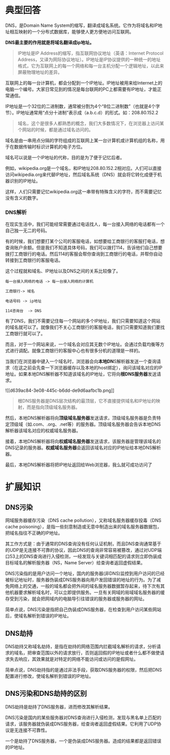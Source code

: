 # 典型回答


DNS，是Domain Name System的缩写，翻译成域名系统。它作为将域名和IP地址相互映射的一个分布式数据库，能够使人更方便地访问互联网。



**DNS最主要的作用就是将域名翻译成ip地址。**



> IP地址是IP Address的缩写，指互联网协议地址（英语：Internet Protocol Address，又译为网际协议地址）。IP地址是IP协议提供的一种统一的地址格式，它为互联网上的每一个网络和每一台主机分配一个逻辑地址，以此来屏蔽物理地址的差异。
>



互联网上的每一台计算机，都会分配到一个IP地址。IP地址被用来给Internet上的电脑一个编号。大家日常见到的情况是每台联网的PC上都需要有IP地址，才能正常通信。



IP地址是一个32位的二进制数，通常被分割为4个“8位二进制数”（也就是4个字节）。IP地址通常用“点分十进制”表示成（a.b.c.d）的形式。如：208.80.152.2



> 域名，这个是很多人都熟悉的概念，我们大多数情况下，在浏览器上访问某个网站的时候，都是通过域名访问的。
>



域名是由一串用点分隔的字符组成的互联网上某一台计算机或计算机组的名称，用于在数据传输时标识计算机的电子方位。



域名可以说是一个IP地址的代称，目的是为了便于记忆后者。



例如，wikipedia.org是一个域名，和IP地址208.80.152.2相对应。人们可以直接访问wikipedia.org来代替IP地址，然后域名系统（DNS）就会将它转化成便于机器识别的IP地址。



这样，人们只需要记忆wikipedia.org这一串带有特殊含义的字符，而不需要记忆没有含义的数字。



### DNS解析
在现实生活中，我们可能经常需要通过电话找人，每一台接入网络的电话都有一个自己独一无二的号码。



有的时候，我们想要打某个公司的客服电话，如想要给工商银行的客服打电话，想查询账户余额。但是我们不知道具体号码，我们可以拨打114，告诉他们自己想要拨打工商银行的电话。然后114的客服会帮你查询到工商银行的电话，并帮你自动转接到工商银行的客服电话。



这个过程就和域名、IP地址以及DNS之间的关系比较像了。



    每一台接入网络的电话 -> 每一台接入网络的计算机

    工商银行-> 域名

    电话号码 -> ip地址

    114咨询台  -> DNS



有了DNS，我们不需要记住每一个网站的多个IP地址，我们只需要知道这个网站的域名就可以了。就像我们不关心工商银行的客服电话，我们只需要知道我们要找工商银行就可以了。



而且，对于一个网站来说，一个域名会对应其无数个IP地址。会通过负载均衡等方式进行调配。就像工商银行的客服中心也有很多分机的道理是一样的。



当我们在浏览器中键入一个域名时，浏览器会向**本地DN**S解析器发送一个查询请求（在这之前会先查一下浏览器缓存以及本地的host绑定），询问该域名对应的IP地址。如果本地DNS解析器不知道该域名的IP地址，它将向**根DNS服务器**发送请求。



![[d639ac84-3e08-445c-b6dd-de9d6aafbc1b.png]]



> 根DNS服务器是DNS层次结构的最顶层，它不直接提供域名和IP地址的映射，而是指向顶级域名服务器。
>



然后，本地DNS解析器将向**顶级域名服务器**发送请求，顶级域名服务器是负责特定顶级域（如.com、.org、.net等）的服务器。顶级域名服务器会告诉本地DNS解析器该域名对应的权威域名服务器。



接着，本地DNS解析器将向**权威域名服务器**发送请求，该服务器是管理该域名的DNS记录的服务器。**权威域名服务器**会返回该域名对应的IP地址给本地DNS解析器。



最后，本地DNS解析器将把IP地址返回给Web浏览器，我么就可成功访问了



# 扩展知识


## DNS污染


网域服务器缓存污染（DNS cache pollution），又称域名服务器缓存投毒（DNS cache poisoning），是指一些刻意制造或无意中制造出来的域名服务器数据包，把域名指往不正确的IP地址。



其工作方式是：由于通常的DNS查询没有任何认证机制，而且DNS查询通常基于的UDP是无连接不可靠的协议，因此DNS的查询非常容易被篡改，通过对UDP端口53上的DNS查询进行入侵检测，一经发现与关键词相匹配的请求则立即伪装成目标域名的解析服务器（NS，Name Server）给查询者返回虚假结果。



DNS污染指的是用户访问一个地址，国内的服务器(非DNS)监控到用户访问的已经被标记地址时，服务器伪装成DNS服务器向用户发回错误的地址的行为。为了减免网络上的交通，一般的域名都会把外间的域名服务器数据暂存起来，待下次有其他机器要求解析域名时，可以立即提供服务。一旦有关网域的局域域名服务器的缓存受到污染，就会把网域内的电脑导引往错误的服务器或服务器的网址。



简单点说，DNS污染是指把自己伪装成DNS服务器，在检查到用户访问某些网站后，使域名解析到错误的IP地址。





## DNS劫持


DNS劫持又称域名劫持，是指在劫持的网络范围内拦截域名解析的请求，分析请求的域名，把审查范围以外的请求放行，否则返回假的IP地址或者什么都不做使请求失去响应，其效果就是对特定的网络不能访问或访问的是假网址。



简单点说，DNS劫持指的是通过非法手段，获取DNS服务器的权限，然后把DNS配置进行修改，使域名解析到错误的IP地址。



## DNS污染和DNS劫持的区别


DNS劫持是劫持了DNS服务器，进而修改其解析结果。



DNS污染是国内的某些服务器对DNS查询进行入侵检测，发现与黑名单上匹配的请求，该服务器就伪装成DNS服务器，给查询者返回虚假结果。它利用了UDP协议是无连接不可靠性。



一个是劫持了DNS服务器，一个是伪装成DNS服务器。造成的结果都是返回错误的IP地址。



